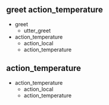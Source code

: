 ## greet action_temperature
* greet
    - utter_greet
* action_temperature
    - action_local
    - action_temperature

## action_temperature
* action_temperature
    - action_local
    - action_temperature


